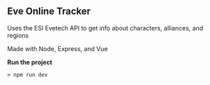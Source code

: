 ## Eve Online Tracker   

Uses the ESI Evetech API to get info about characters, alliances, and regions   

Made with Node, Express, and Vue   

**Run the project**   
```
> npm run dev   
```